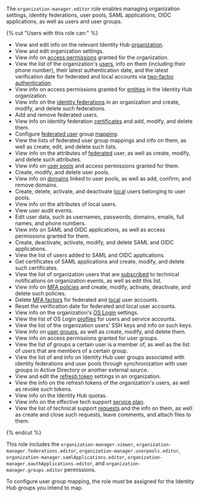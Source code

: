 The `organization-manager.editor` role enables managing organization settings, identity federations, user pools, SAML applications, OIDC applications, as well as users and user groups.

{% cut "Users with this role can:" %}

* View and edit info on the relevant Identity Hub [organization](../../organization/concepts/organization.md).
* View and edit organization settings.
* View info on [access permissions](../../iam/concepts/access-control/index.md) granted for the organization.
* View the list of the organization's [users](../../organization/concepts/mfa.md), info on them (including their phone number), their latest authentication date, and the latest verification date for federated and local accounts via [two-factor authentication](../../organization/concepts/mfa.md).
* View info on access permissions granted for [entities](../../iam/concepts/access-control/index.md#subject) in the Identity Hub organization.
* View info on the [identity federations](../../organization/concepts/add-federation.md) in an organization and create, modify, and delete such federations.
* Add and remove federated users.
* View info on identity federation [certificates](../../organization/concepts/add-federation.md#build-trust) and add, modify, and delete them.
* Configure [federated user](../../iam/concepts/users/accounts.md#saml-federation) group [mapping](../../organization/concepts/add-federation.md#group-mapping).
* View the lists of federated user group mappings and info on them, as well as create, edit, and delete such lists.
* View info on the attributes of [federated](../../iam/concepts/users/accounts.md#saml-federation) user, as well as create, modify, and delete such attributes.
* View info on [user pools](../../organization/concepts/user-pools.md) and access permissions granted for them.
* Create, modify, and delete user pools.
* View info on [domains](../../organization/concepts/domains.md) linked to user pools, as well as add, confirm, and remove domains.
* Create, delete, activate, and deactivate [local](../../iam/concepts/users/accounts.md#local) users belonging to user pools.
* View info on the attributes of local users.
* View user audit events.
* Edit user data, such as usernames, passwords, domains, emails, full names, and phone numbers.
* View info on SAML and OIDC applications, as well as access permissions granted for them.
* Create, deactivate, activate, modify, and delete SAML and OIDC applications.
* View the list of users added to SAML and OIDC applications.
* Get certificates of SAML applications and create, modify, and delete such certificates.
* View the list of organization users that are [subscribed](../../organization/operations/subscribe-user-for-notifications.md) to technical notifications on organization events, as well as edit this list.
* View info on [MFA policies](../../organization/concepts/mfa.md#mfa-policies) and create, modify, activate, deactivate, and delete such policies.
* Delete [MFA factors](../../iam/concepts/users/accounts.md#saml-federation) for federated and [local](../../iam/concepts/users/accounts.md#saml-federation) user accounts.
* Reset the verification date for federated and local user accounts.
* View info on the organization's [OS Login](../../organization/concepts/os-login.md) settings.
* View the list of OS Login [profiles](../../organization/concepts/os-login.md#os-login-profiles) for users and service accounts.
* View the list of the organization users' SSH keys and info on such keys.
* View info on [user groups](../../organization/concepts/groups.md), as well as create, modify, and delete them.
* View info on access permissions granted for user groups.
* View the list of groups a certain user is a member of, as well as the list of users that are members of a certain group.
* View the list of and info on Identity Hub user groups associated with identity federations and user pools through synchronization with user groups in Active Directory or another external source.
* View and edit the [refresh token](../../iam/concepts/authorization/refresh-token.md) settings in an organization.
* View the info on the refresh tokens of the organization's users, as well as revoke such tokens.
* View info on the Identity Hub quotas.
* View info on the effective tech support [service plan](../../support/pricing.md#effective-plans).
* View the list of technical support [requests](../../support/overview.md) and the info on them, as well as create and close such requests, leave comments, and attach files to them.

{% endcut %}

This role includes the `organization-manager.viewer`, `organization-manager.federations.editor`, `organization-manager.userpools.editor`, `organization-manager.samlApplications.editor`, `organization-manager.oauthApplications.editor`, and `organization-manager.groups.editor` permissions.

To configure user group mapping, the role must be assigned for the Identity Hub groups you intend to map.